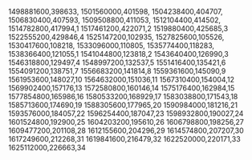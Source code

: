 1498881600,398633,
1501560000,401598,
1504238400,404707,
1506830400,407593,
1509508800,411053,
1512104400,414502,
1514782800,417994,1
1517461200,422071,2
1519880400,425685,3
1522555200,429846,4
1525147200,102935,
1527825600,105526,
1530417600,108218,
1533096000,110805,
1535774400,118283,
1538366400,121055,1
1541044800,123818,2
1543640400,126990,3
1546318800,129497,4
1548997200,132537,5
1551416400,135421,6
1554091200,138751,7
1556683200,141814,8
1559361600,145090,9
1561953600,148027,10
1564632000,151036,11
1567310400,154004,12
1569902400,157176,13
1572580800,160146,14
1575176400,162984,15
1577854800,165986,16
1580533200,168929,17
1583038800,171543,18
1585713600,174690,19
1588305600,177965,20
1590984000,181216,21
1593576000,184057,22
1596254400,187047,23
1598932800,190027,24
1601524800,192900,25
1604203200,195610,26
1606798800,198256,27
1609477200,201108,28
1612155600,204296,29
1614574800,207207,30
1617249600,212268,31
1619841600,216479,32
1622520000,220171,33
1625112000,226663,34
